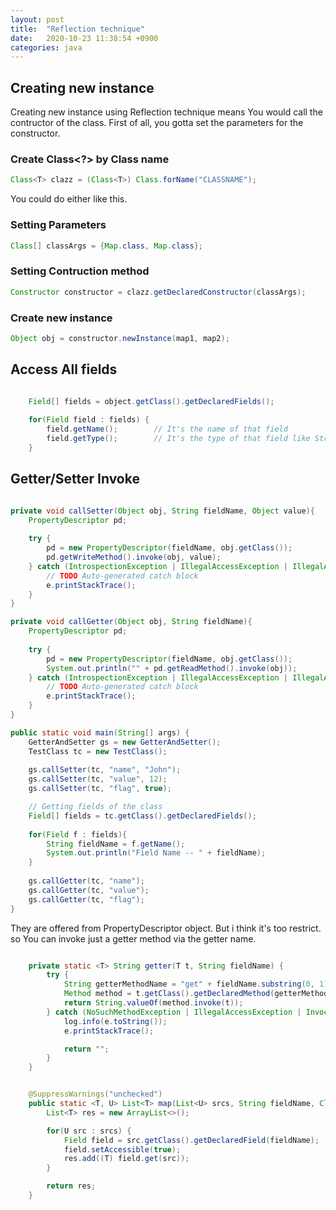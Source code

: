 ```yaml
---
layout: post
title:  "Reflection technique"
date:   2020-10-23 11:38:54 +0900
categories: java
---
```


## Creating new instance

Creating new instance using Reflection technique means You would call the contructor of the class. 
First of all, you gotta set the parameters for the constructor.

### Create Class<?> by Class name

```java
Class<T> clazz = (Class<T>) Class.forName("CLASSNAME");
```

You could do either like this.

### Setting Parameters

```java
Class[] classArgs = {Map.class, Map.class};
```

### Setting Contruction method 

```java
Constructor constructor = clazz.getDeclaredConstructor(classArgs);
```

### Create new instance

```java
Object obj = constructor.newInstance(map1, map2);
```

## Access All fields

```java

    Field[] fields = object.getClass().getDeclaredFields();
    
    for(Field field : fields) {
        field.getName();        // It's the name of that field
        field.getType();        // It's the type of that field like String, int or some custom object
    }

```

## Getter/Setter Invoke

```java

private void callSetter(Object obj, String fieldName, Object value){
    PropertyDescriptor pd;
    
    try {
        pd = new PropertyDescriptor(fieldName, obj.getClass());
        pd.getWriteMethod().invoke(obj, value);
    } catch (IntrospectionException | IllegalAccessException | IllegalArgumentException | InvocationTargetException e) {
        // TODO Auto-generated catch block
        e.printStackTrace();
    }
}

private void callGetter(Object obj, String fieldName){
    PropertyDescriptor pd;
    
    try {
        pd = new PropertyDescriptor(fieldName, obj.getClass());
        System.out.println("" + pd.getReadMethod().invoke(obj));
    } catch (IntrospectionException | IllegalAccessException | IllegalArgumentException | InvocationTargetException e) {
        // TODO Auto-generated catch block
        e.printStackTrace();
    }
}

public static void main(String[] args) {
    GetterAndSetter gs = new GetterAndSetter();
    TestClass tc = new TestClass();
    
    gs.callSetter(tc, "name", "John");
    gs.callSetter(tc, "value", 12);
    gs.callSetter(tc, "flag", true);

    // Getting fields of the class
    Field[] fields = tc.getClass().getDeclaredFields();
    
    for(Field f : fields){
        String fieldName = f.getName();
        System.out.println("Field Name -- " + fieldName);
    }
    
    gs.callGetter(tc, "name");
    gs.callGetter(tc, "value");
    gs.callGetter(tc, "flag");
}

```

They are offered from PropertyDescriptor object. But i think it's too restrict. so You can invoke just a getter method via the getter name.

```java

    private static <T> String getter(T t, String fieldName) {
        try {
            String getterMethodName = "get" + fieldName.substring(0, 1).toUpperCase() + fieldName.substring(1);
            Method method = t.getClass().getDeclaredMethod(getterMethodName);
            return String.valueOf(method.invoke(t));
        } catch (NoSuchMethodException | IllegalAccessException | InvocationTargetException e) {
            log.info(e.toString());
            e.printStackTrace();

            return "";
        }
    }

```

```java

    @SuppressWarnings("unchecked")
    public static <T, U> List<T> map(List<U> srcs, String fieldName, Class<T> clazz) throws NoSuchFieldException, IllegalAccessException {
        List<T> res = new ArrayList<>();

        for(U src : srcs) {
            Field field = src.getClass().getDeclaredField(fieldName);
            field.setAccessible(true);
            res.add((T) field.get(src));
        }

        return res;
    }
    
```